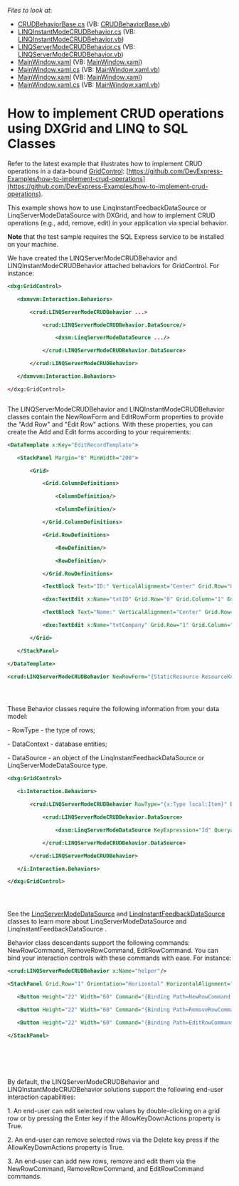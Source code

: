 <!-- default file list -->
*Files to look at*:

* [CRUDBehaviorBase.cs](./CS/CRUDBehavior/CRUDBehaviorBase.cs) (VB: [CRUDBehaviorBase.vb](./VB/CRUDBehavior/CRUDBehaviorBase.vb))
* [LINQInstantModeCRUDBehavior.cs](./CS/CRUDBehavior/LINQInstantModeCRUDBehavior.cs) (VB: [LINQInstantModeCRUDBehavior.vb](./VB/CRUDBehavior/LINQInstantModeCRUDBehavior.vb))
* [LINQServerModeCRUDBehavior.cs](./CS/CRUDBehavior/LINQServerModeCRUDBehavior.cs) (VB: [LINQServerModeCRUDBehavior.vb](./VB/CRUDBehavior/LINQServerModeCRUDBehavior.vb))
* [MainWindow.xaml](./CS/LINQInstant/MainWindow.xaml) (VB: [MainWindow.xaml](./VB/LINQInstant/MainWindow.xaml))
* [MainWindow.xaml.cs](./CS/LINQInstant/MainWindow.xaml.cs) (VB: [MainWindow.xaml.vb](./VB/LINQInstant/MainWindow.xaml.vb))
* [MainWindow.xaml](./CS/LINQServer/MainWindow.xaml) (VB: [MainWindow.xaml](./VB/LINQServer/MainWindow.xaml))
* [MainWindow.xaml.cs](./CS/LINQServer/MainWindow.xaml.cs) (VB: [MainWindow.xaml.vb](./VB/LINQServer/MainWindow.xaml.vb))
<!-- default file list end -->
# How to implement CRUD operations using DXGrid and LINQ to SQL Classes

Refer to the latest example that illustrates how to implement CRUD operations in a data-bound [GridControl](https://docs.devexpress.com/WPF/DevExpress.Xpf.Grid.GridControl): [https://github.com/DevExpress-Examples/how-to-implement-crud-operations](https://github.com/DevExpress-Examples/how-to-implement-crud-operations).

<p>This example shows how to use LinqInstantFeedbackDataSource or LinqServerModeDataSource with DXGrid, and how to implement CRUD operations (e.g., add, remove, edit) in your application via special behavior.</p><p><strong>Note</strong> that the test sample requires the SQL Express service to be installed on your machine.</p><p>We have created the LINQServerModeCRUDBehavior and LINQInstantModeCRUDBehavior attached behaviors for GridControl. For instance: </p>

```xml
<dxg:GridControl>

   <dxmvvm:Interaction.Behaviors>

       <crud:LINQServerModeCRUDBehavior ...>

           <crud:LINQServerModeCRUDBehavior.DataSource/>

               <dxsm:LinqServerModeDataSource .../>

           </crud:LINQServerModeCRUDBehavior.DataSource>

       </crud:LINQServerModeCRUDBehavior>

   </dxmvvm:Interaction.Behaviors>

</dxg:GridControl>



```

<p>The LINQServerModeCRUDBehavior and LINQInstantModeCRUDBehavior classes contain the NewRowForm and EditRowForm properties to provide the "Add Row" and "Edit Row" actions. With these properties, you can create the Add and Edit forms according to your requirements:</p>

```xml
<DataTemplate x:Key="EditRecordTemplate">

   <StackPanel Margin="8" MinWidth="200">

       <Grid>

           <Grid.ColumnDefinitions>

               <ColumnDefinition/>

               <ColumnDefinition/>

           </Grid.ColumnDefinitions>

           <Grid.RowDefinitions>

               <RowDefinition/>

               <RowDefinition/>

           </Grid.RowDefinitions>

           <TextBlock Text="ID:" VerticalAlignment="Center" Grid.Row="0" Grid.Column="0" Margin="0,0,6,4" />

           <dxe:TextEdit x:Name="txtID" Grid.Row="0" Grid.Column="1" EditValue="{Binding Path=Id, Mode=TwoWay}" Margin="0,0,0,4" />

           <TextBlock Text="Name:" VerticalAlignment="Center" Grid.Row="1" Grid.Column="0" Margin="0,0,6,4" />

           <dxe:TextEdit x:Name="txtCompany" Grid.Row="1" Grid.Column="1" EditValue="{Binding Path=Name, Mode=TwoWay}" Margin="0,0,0,4" />

       </Grid>

   </StackPanel>

</DataTemplate>

<crud:LINQServerModeCRUDBehavior NewRowForm="{StaticResource ResourceKey=EditRecordTemplate}" EditRowForm="{StaticResource ResourceKey=EditRecordTemplate}"/> 





```

<p>These Behavior classes require the following information from your data model:</p><p>- RowType - the type of rows;</p><p>- DataContext - database entities;</p><p>- DataSource - an object of the LinqInstantFeedbackDataSource or LinqServerModeDataSource type.</p>

```xml
<dxg:GridControl>

   <i:Interaction.Behaviors>

       <crud:LINQServerModeCRUDBehavior RowType="{x:Type local:Item}" DataContext="{Binding Source={StaticResource DataClassesDataContext}}">

           <crud:LINQServerModeCRUDBehavior.DataSource>

               <dxsm:LinqServerModeDataSource KeyExpression="Id" QueryableSource="{Binding Items, Source={StaticResource DataClassesDataContext}}"/>

           </crud:LINQServerModeCRUDBehavior.DataSource>

       </crud:LINQServerModeCRUDBehavior>

   </i:Interaction.Behaviors>

</dxg:GridControl> 





```

<p>See the <a href="http://documentation.devexpress.com/#WPF/clsDevExpressXpfCoreServerModeLinqServerModeDataSourcetopic"><u>LinqServerModeDataSource</u></a> and <a href="http://documentation.devexpress.com/#WPF/clsDevExpressXpfCoreServerModeLinqInstantFeedbackDataSourcetopic"><u>LinqInstantFeedbackDataSource</u></a> classes to learn more about LinqServerModeDataSource and LinqInstantFeedbackDataSource .</p><p>Behavior class descendants support the following commands: NewRowCommand, RemoveRowCommand, EditRowCommand. You can bind your interaction controls with these commands with ease. For instance:</p>

```xml
<crud:LINQServerModeCRUDBehavior x:Name="helper"/>

<StackPanel Grid.Row="1" Orientation="Horizontal" HorizontalAlignment="Center">

   <Button Height="22" Width="60" Command="{Binding Path=NewRowCommand, ElementName=helper}">Add</Button>

   <Button Height="22" Width="60" Command="{Binding Path=RemoveRowCommand, ElementName=helper}" Margin="6,0,6,0">Remove</Button>

   <Button Height="22" Width="60" Command="{Binding Path=EditRowCommand, ElementName=helper}">Edit</Button>

</StackPanel>





```

<p>                    </p><p>By default, the LINQServerModeCRUDBehavior and LINQInstantModeCRUDBehavior solutions support the following end-user interaction capabilities:</p><p>1. An end-user can edit selected row values by double-clicking on a grid row or by pressing the Enter key if the AllowKeyDownActions property is True.</p><p>2. An end-user can remove selected rows via the Delete key press if the AllowKeyDownActions property is True.</p><p>3. An end-user can add new rows, remove and edit them via the NewRowCommand, RemoveRowCommand, and EditRowCommand commands.</p>

<br/>


